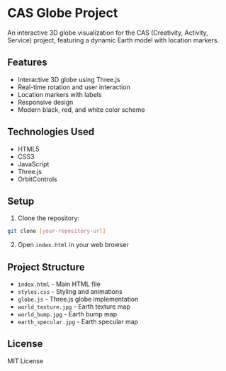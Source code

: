 # CAS Globe Project

An interactive 3D globe visualization for the CAS (Creativity, Activity, Service) project, featuring a dynamic Earth model with location markers.

## Features

- Interactive 3D globe using Three.js
- Real-time rotation and user interaction
- Location markers with labels
- Responsive design
- Modern black, red, and white color scheme

## Technologies Used

- HTML5
- CSS3
- JavaScript
- Three.js
- OrbitControls

## Setup

1. Clone the repository:
```bash
git clone [your-repository-url]
```

2. Open `index.html` in your web browser

## Project Structure

- `index.html` - Main HTML file
- `styles.css` - Styling and animations
- `globe.js` - Three.js globe implementation
- `world_texture.jpg` - Earth texture map
- `world_bump.jpg` - Earth bump map
- `earth_specular.jpg` - Earth specular map

## License

MIT License 